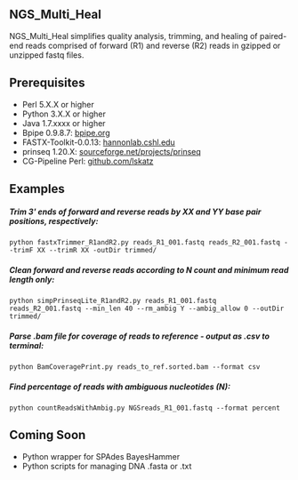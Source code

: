 ## NGS_Multi_Heal
NGS_Multi_Heal simplifies quality analysis, trimming, and healing of paired-end reads
comprised of forward (R1) and reverse (R2) reads in gzipped or unzipped fastq files.

## Prerequisites
* Perl 5.X.X or higher
* Python 3.X.X or higher
* Java 1.7.xxxx or higher
* Bpipe 0.9.8.7:  [bpipe.org](http://docs.bpipe.org)
* FASTX-Toolkit-0.0.13: [hannonlab.cshl.edu](http://hannonlab.cshl.edu/fastx_toolkit)
* prinseq 1.20.X: [sourceforge.net/projects/prinseq](https://sourceforge.net/projects/prinseq/files/standalone/)
* CG-Pipeline Perl: [github.com/lskatz](https://github.com/lskatz/CG-Pipeline)

## Examples
##### Trim 3' ends of forward and reverse reads by XX and YY base pair positions, respectively:
```python fastxTrimmer_R1andR2.py reads_R1_001.fastq reads_R2_001.fastq --trimF XX --trimR XX -outDir trimmed/```
##### Clean forward and reverse reads according to N count and minimum read length only:
```python simpPrinseqLite_R1andR2.py reads_R1_001.fastq reads_R2_001.fastq --min_len 40 --rm_ambig Y --ambig_allow 0 --outDir trimmed/```
##### Parse .bam file for coverage of reads to reference - output as .csv to terminal:
```python BamCoveragePrint.py reads_to_ref.sorted.bam --format csv```
##### Find percentage of reads with ambiguous nucleotides (N):
```python countReadsWithAmbig.py NGSreads_R1_001.fastq --format percent```

## Coming Soon
* Python wrapper for SPAdes BayesHammer
* Python scripts for managing DNA .fasta or .txt
